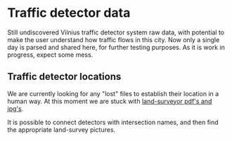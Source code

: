 # Traffic detector data

Still undiscovered Vilnius traffic detector system raw data, with potential to make the user understand how traffic flows in this city. Now only a single day is parsed and shared here, for further testing purposes. As it is work in progress, expect some mess.

## Traffic detector locations

We are currently looking for any "lost" files to establish their location in a human way. 
At this moment we are stuck with [land-surveyor pdf's and jpg's](https://www.dropbox.com/sh/xaaxstk0mvjcxb0/gLrgcH3-Dn?lst=).

It is possible to connect detectors with intersection names, and then find the appropriate land-survey pictures.
